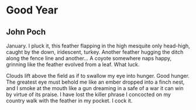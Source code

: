 # Good Year
## John Poch
January. I pluck it,
this feather flapping in the high mesquite
only head-high, caught by the down,
iridescent, turkey. Another
feather hugging the ditch
along the fence line and another...
A coyote somewhere naps
happy, grinning like the feather
evolved from a leaf. What luck.

Clouds lift above the field
as if to swallow my eye
into hunger. Good hunger.
The greatest eye must
behold me like an ember
dropped into a finch nest,
and I smoke at the mouth
like a gun dreaming in a safe
of a war it can win by virtue
of its praise. I have lost
the killer phrase I concocted
on my country walk
with the feather in my pocket.
I cock it.